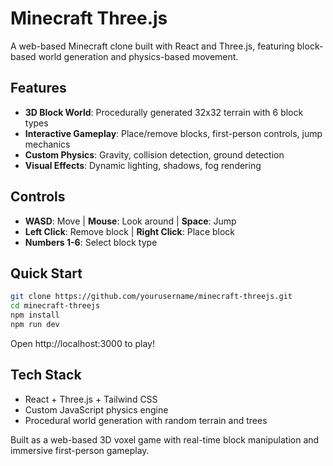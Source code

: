 # Minecraft Three.js

A web-based Minecraft clone built with React and Three.js, featuring block-based world generation and physics-based movement.

## Features

- **3D Block World**: Procedurally generated 32x32 terrain with 6 block types
- **Interactive Gameplay**: Place/remove blocks, first-person controls, jump mechanics
- **Custom Physics**: Gravity, collision detection, ground detection
- **Visual Effects**: Dynamic lighting, shadows, fog rendering

## Controls

- **WASD**: Move | **Mouse**: Look around | **Space**: Jump
- **Left Click**: Remove block | **Right Click**: Place block
- **Numbers 1-6**: Select block type

## Quick Start

```bash
git clone https://github.com/yourusername/minecraft-threejs.git
cd minecraft-threejs
npm install
npm run dev
```

Open http://localhost:3000 to play!

## Tech Stack

- React + Three.js + Tailwind CSS
- Custom JavaScript physics engine
- Procedural world generation with random terrain and trees

Built as a web-based 3D voxel game with real-time block manipulation and immersive first-person gameplay.
